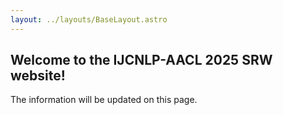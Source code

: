 ```yaml
---
layout: ../layouts/BaseLayout.astro
---
```


## Welcome to the IJCNLP-AACL 2025 SRW website!

The information will be updated on this page.
